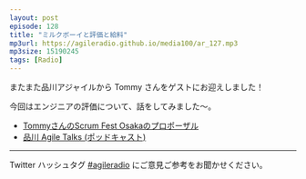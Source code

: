 ```yaml
---
layout: post
episode: 128
title: "ミルクボーイと評価と給料"
mp3url: https://agileradio.github.io/media100/ar_127.mp3
mp3size: 15190245
tags: [Radio]
---
```


またまた品川アジャイルから Tommy さんをゲストにお迎えしました！

今回はエンジニアの評価について、話をしてみました～。

- [TommyさんのScrum Fest Osakaのプロポーザル](https://confengine.com/conferences/scrum-fest-osaka-2021/proposal/15163)
- [品川 Agile Talks (ポッドキャスト)](https://podcasts.google.com/feed/aHR0cHM6Ly9hbmNob3IuZm0vcy85YjQ2NWRjL3BvZGNhc3QvcnNz)

---  
  
Twitter ハッシュタグ [#agileradio](https://twitter.com/intent/tweet?hashtags=agileradio) にご意見ご参考をお聞かせください。  
